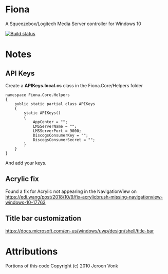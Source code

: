 # Fiona
 A Squeezebox/Logitech Media Server controller for Windows 10



[![Build status](https://build.appcenter.ms/v0.1/apps/c1bf4304-517e-47af-8e39-5e78f367f15b/branches/main/badge)](https://appcenter.ms)

# Notes

## API Keys

Create a __APIKeys.local.cs__ class in the Fiona.Core/Helpers folder

    namespace Fiona.Core.Helpers
    {
        public static partial class APIKeys
        {
            static APIKeys()
            {
                AppCenter = "";
                LMSServerName = "";
                LMSServerPort = 9000;
                DiscogsConsumerKey = "";
                DiscogsConsumerSecret = "";
            }
        }
    }

And add your keys.

## Acrylic fix

Found a fix for Acrylic not appearing in the NavigationView on https://edi.wang/post/2018/10/9/fix-acrylicbrush-missing-navigationview-windows-10-17763 

## Title bar customization

https://docs.microsoft.com/en-us/windows/uwp/design/shell/title-bar

# Attributions

 Portions of this code Copyright (c) 2010 Jeroen Vonk
